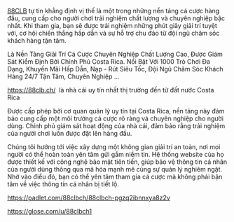 <p><a href="https://88clb.ch/">88CLB</a> tự tin khẳng định vị thế l&agrave; một trong những nền tảng c&aacute; cược h&agrave;ng đầu, cung cấp cho người chơi trải nghiệm chất lượng v&agrave; chuy&ecirc;n nghiệp bậc nhất. Khi tham gia, bạn sẽ được trải nghiệm những ph&uacute;t gi&acirc;y giải tr&iacute; tuyệt vời, cơ hội chiến thắng hấp dẫn v&agrave; sự hỗ trợ chu đ&aacute;o từ đội ngũ chăm s&oacute;c kh&aacute;ch h&agrave;ng tận t&acirc;m.&nbsp;&nbsp;</p>

<p>L&agrave; Nền Tảng Giải Tr&iacute; C&aacute; Cược Chuy&ecirc;n Nghiệp Chất Lượng Cao, Được Gi&aacute;m S&aacute;t Kiểm Định Bởi Ch&iacute;nh Phủ Costa Rica. Nổi Bật Với 1000 Tr&ograve; Chơi Đa Dạng, Khuyến M&atilde;i Hấp Dẫn, Nạp - R&uacute;t Si&ecirc;u Tốc, Đội Ngũ Chăm S&oacute;c Kh&aacute;ch H&agrave;ng 24/7 Tận T&acirc;m, Chuy&ecirc;n Nghiệp ...</p>

<p><a href="https://88clb.ch/">https://88clb.ch/</a>&nbsp; l&agrave; nh&agrave; c&aacute;i uy t&iacute;n nhất thị trường đến từ đất nước Costa Rica</p>

<p>Được cấp ph&eacute;p bởi cơ quan quản l&yacute; uy t&iacute;n tại Costa Rica, nền tảng n&agrave;y đảm bảo cung cấp một m&ocirc;i trường c&aacute; cược r&otilde; r&agrave;ng v&agrave; chuy&ecirc;n nghiệp cho người d&ugrave;ng. Ch&iacute;nh phủ gi&aacute;m s&aacute;t hoạt động của nh&agrave; c&aacute;i, đảm bảo rằng trải nghiệm của người chơi lu&ocirc;n được đặt l&ecirc;n h&agrave;ng đầu.</p>

<p>Ch&uacute;ng t&ocirc;i hướng tới việc x&acirc;y dựng một kh&ocirc;ng gian giải tr&iacute; an to&agrave;n, nơi mọi người c&oacute; thể ho&agrave;n to&agrave;n y&ecirc;n t&acirc;m gửi gắm niềm tin. Hệ thống website của họ được thiết kế với c&ocirc;ng nghệ bảo mật ti&ecirc;n tiến, gi&uacute;p bảo vệ th&ocirc;ng tin c&aacute; nh&acirc;n của người d&ugrave;ng th&ocirc;ng qua m&atilde; h&oacute;a mạnh mẽ c&ugrave;ng sự quản l&yacute; nghi&ecirc;m ngặt. Nhờ v&agrave;o điều đ&oacute;, bạn c&oacute; thể y&ecirc;n t&acirc;m tham gia c&aacute; cược m&agrave; kh&ocirc;ng phải bận t&acirc;m về việc th&ocirc;ng tin c&aacute; nh&acirc;n bị tiết lộ.</p>

<p><a href="https://padlet.com/88clbch/88clbch-pgzq2ibnnxya8z2v">https://padlet.com/88clbch/88clbch-pgzq2ibnnxya8z2v</a></p>

<p><a href="https://glose.com/u/88clbch1">https://glose.com/u/88clbch1</a></p>
